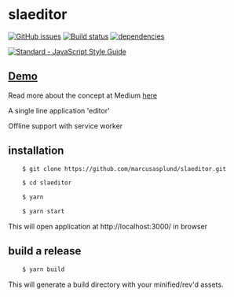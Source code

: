 # slaeditor


[![GitHub issues](https://img.shields.io/github/issues/marcusasplund/slaeditor.svg)](https://github.com/marcusasplund/slaeditor/issues)
[![Build status](https://travis-ci.org/marcusasplund/slaeditor.svg?branch=master)](https://travis-ci.org/marcusasplund/slaeditor)
[![dependencies](https://david-dm.org/marcusasplund/slaeditor.svg)](https://david-dm.org/marcusasplund/slaeditor)

[![Standard - JavaScript Style Guide](https://cdn.rawgit.com/feross/standard/master/badge.svg)](https://github.com/feross/standard)

## [Demo](https://pap.as/slaeditor/)

Read more about the concept at Medium [here](https://medium.com/@marcusasplund/single-line-application-bc3b9d3c9269)

A single line application 'editor'

Offline support with service worker

## installation

````bash
    $ git clone https://github.com/marcusasplund/slaeditor.git

    $ cd slaeditor

    $ yarn

    $ yarn start
````

This will open application at http://localhost:3000/ in browser

## build a release

````bash
    $ yarn build

````
This will generate a build directory with your minified/rev'd assets.
